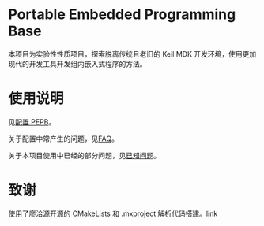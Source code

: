 
# Portable Embedded Programming Base

本项目为实验性性质项目，探索脱离传统且老旧的 Keil MDK 开发环境，使用更加现代的开发工具开发组内嵌入式程序的方法。

# 使用说明

见[配置 PEPB](./HOWTO.md)。

关于配置中常产生的问题，见[FAQ](./FAQ.md)。

关于本项目使用中已经的部分问题，见[已知问题](./KNOWNISSUE.md)。

# 致谢

使用了廖洽源开源的 CMakeLists 和 .mxproject 解析代码搭建。[link](https://gist.github.com/qiayuanliao/9cea0e3e588d5d12735202fc1c1cdd6d)
